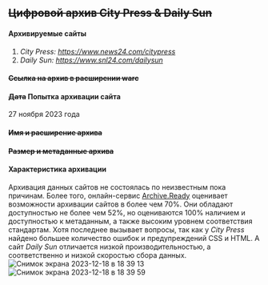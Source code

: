 ## ~~Цифровой архив City Press & Daily Sun~~

#### Архивируемые сайты
1. _Сity Press: https://www.news24.com/citypress_
2. _Daily Sun: https://www.snl24.com/dailysun_ 

#### ~~Ссылка на архив в расширении warc~~


#### ~~Дата~~ Попытка архивации сайта
27 ноября 2023 года

#### ~~Имя и расширение архива~~


#### ~~Размер и метаданные архива~~


#### Характеристика архивации
Архивация данных сайтов не состоялась по неизвестным пока причинам. Более того, онлайн-сервис [Archive.Ready](https://archiveready.com) оценивает возможности архивации сайтов в более чем 70%. Они обладают доступностью не более чем 52%, но оцениваются 100% наличием и доступностью к метаданным, а также высоким уровнем соответствия стандартам. Хотя последнее вызывает вопросы, так как у _City Press_ найдено большее количество ошибок и предупреждений CSS и HTML. А сайт _Daily Sun_ отличается низкой производительностью, а соответственно и низкой скоростью сбора данных.
![Снимок экрана 2023-12-18 в 18 39 13](https://github.com/4Vlada/SA-websites-archive/assets/152094858/6306a5aa-384a-444f-9a97-bdf92605595f)
![Снимок экрана 2023-12-18 в 18 39 59](https://github.com/4Vlada/SA-websites-archive/assets/152094858/09a7c04b-415a-41d9-8c84-5d3f37709eb9)